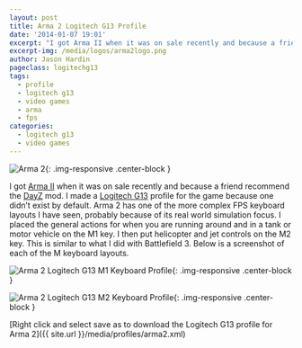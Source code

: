 ```yaml
---
layout: post
title: Arma 2 Logitech G13 Profile
date: '2014-01-07 19:01'
excerpt: "I got Arma II when it was on sale recently and because a friend recommend the DayZ mod. I made a Logitech G13 profile for the game because one didn’t exist by default."
excerpt-img: /media/logos/arma2logo.png
author: Jason Hardin
pageclass: logitechg13
tags:
  - profile
  - logitech g13
  - video games
  - arma
  - fps
categories:
  - logitech g13
  - video games
---
```

![Arma 2]({{site.url}}/media/logos/arma2logo.png){: .img-responsive  .center-block }

I got [Arma II](http://www.arma2.com/) when it was on sale recently and because a friend recommend the [DayZ](http://dayzmod.com/) mod. I made a [Logitech G13](http://gaming.logitech.com/en-us/product/g13-advanced-gameboard) profile for the game because one didn’t exist by default. Arma 2 has one of the more complex FPS keyboard layouts I have seen, probably because of its real world simulation focus. I placed the general actions for when you are running around and in a tank or motor vehicle on the M1 key. I then put helicopter and jet controls on the M2 key. This is similar to what I did with Battlefield 3. Below is a screenshot of each of the M keyboard layouts.

![Arma 2 Logitech G13 M1 Keyboard Profile]({{site.url}}/media/profiles/arma_2_m1_keyboard_layout.png){: .img-responsive  .center-block }

![Arma 2 Logitech G13 M2 Keyboard Profile]({{site.url}}/media/profiles/arma_2_m2_keyboard_layout.png){: .img-responsive  .center-block }

[Right click and select save as to download the Logitech G13 profile for Arma 2]({{ site.url }}/media/profiles/arma2.xml)
